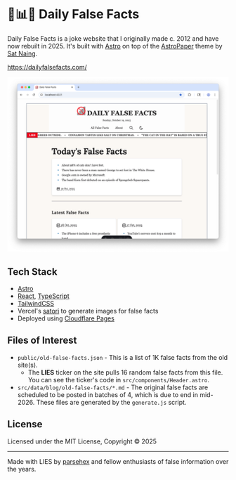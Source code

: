 # 🚫📊🚫 Daily False Facts

Daily False Facts is a joke website that I originally made c. 2012 and have now rebuilt in 2025. It's built with [Astro][astro] on top of the [AstroPaper][astropaper] theme by [Sat Naing][satnaing].

<https://dailyfalsefacts.com/>

![screenshot of Daily False Facts](/readme-images/dailyfalsefacts-screenshot.png)

## Tech Stack

- [Astro][astro]
- [React][react], [TypeScript][typescript]
- [TailwindCSS][tailwind]
- Vercel's [satori][satori] to generate images for false facts
- Deployed using [Cloudflare Pages][cf-pages]

## Files of Interest

- `public/old-false-facts.json` - This is a list of 1K false facts from the old site(s).
  - The **LIES** ticker on the site pulls 16 random false facts from this file. You can see the ticker's code in `src/components/Header.astro`.
- `src/data/blog/old-false-facts/*.md` - The original false facts are scheduled to be posted in batches of 4, which is due to end in mid-2026. These files are generated by the `generate.js` script.

## License

Licensed under the MIT License, Copyright © 2025

---

Made with LIES by [parsehex](https://parsehex.github.io/) and fellow enthusiasts of false information over the years.

[astro]: https://astro.build/
[astropaper]: https://astro-paper.pages.dev
[satnaing]: https://github.com/satnaing
[react]: https://react.dev/
[typescript]: https://www.typescriptlang.org/
[tailwind]: https://tailwindcss.com/
[satori]: https://github.com/vercel/satori
[cf-pages]: https://pages.cloudflare.com/
